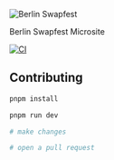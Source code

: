 ![Berlin Swapfest](https://raw.githubusercontent.com/mirshko/berlin-swapfest/refs/heads/update-readme/docs/header.png)

Berlin Swapfest Microsite

[![CI](https://github.com/mirshko/berlin-swapfest/actions/workflows/ci.yaml/badge.svg)](https://github.com/mirshko/berlin-swapfest/actions/workflows/ci.yaml)

## Contributing

```sh
pnpm install

pnpm run dev

# make changes

# open a pull request
```


